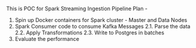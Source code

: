 This is POC for Spark Streaming Ingestion Pipeline
Plan - 
1. Spin up Docker containers for Spark cluster - Master and Data Nodes
2. Spark Consumer code to consume Kafka Messages
  2.1. Parse the data
  2.2. Apply Transformations
  2.3. Write to Postgres in batches
3. Evaluate the performance
